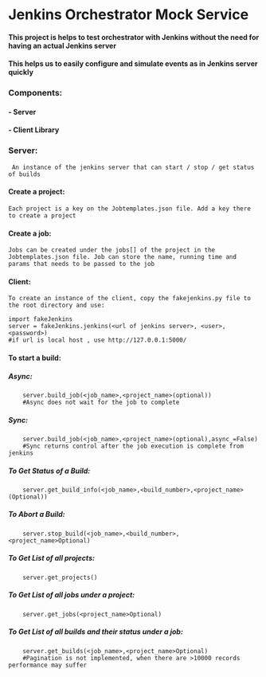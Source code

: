 # Jenkins Orchestrator Mock Service
#### This project is helps to test orchestrator with Jenkins without the need for having an actual Jenkins server
#### This helps us to easily configure and simulate events as in Jenkins server quickly

### Components:
#### - Server
#### - Client Library


### Server: 
     An instance of the jenkins server that can start / stop / get status of builds

#### Create a project:
    Each project is a key on the Jobtemplates.json file. Add a key there to create a project

#### Create a job:
    Jobs can be created under the jobs[] of the project in the Jobtemplates.json file. Job can store the name, running time and params that needs to be passed to the job

#### Client:
    To create an instance of the client, copy the fakejenkins.py file to the root directory and use:

    import fakeJenkins
    server = fakeJenkins.jenkins(<url of jenkins server>, <user>, <password>)
    #if url is local host , use http://127.0.0.1:5000/
#### To start a build:
   ##### Async:
        server.build_job(<job_name>,<project_name>(optional))
        #Async does not wait for the job to complete
        
   ##### Sync:
        server.build_job(<job_name>,<project_name>(optional),async_=False)
        #Sync returns control after the job execution is complete from jenkins
    
   ##### To Get Status of a Build:
        server.get_build_info(<job_name>,<build_number>,<project_name>(Optional))

  ##### To Abort a Build: 
        server.stop_build(<job_name>,<build_number>,<project_name>Optional)
    
   ##### To Get List of all projects:
        server.get_projects()
    
   ##### To Get List of all jobs under a project:
        server.get_jobs(<project_name>Optional)
    
   ##### To Get List of all builds and their status under a job:
        server.get_builds(<job_name>,<project_name>Optional)
        #Pagination is not implemented, when there are >10000 records performance may suffer